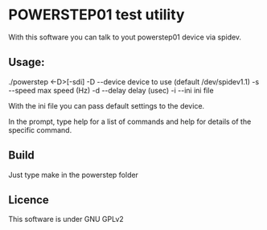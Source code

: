 # POWERSTEP01 test utility
With this software you can talk to yout powerstep01 device via
spidev.

## Usage:
./powerstep <-D>[-sdi]
  -D --device   device to use (default /dev/spidev1.1)
  -s --speed    max speed (Hz)
  -d --delay    delay (usec)
  -i --ini      ini file
  
 With the ini file you can pass default settings to the device.

In the prompt, type help for a list of commands and
help <command> for details of the specific command.

## Build
Just type make in the powerstep folder

## Licence
This software is under GNU GPLv2



